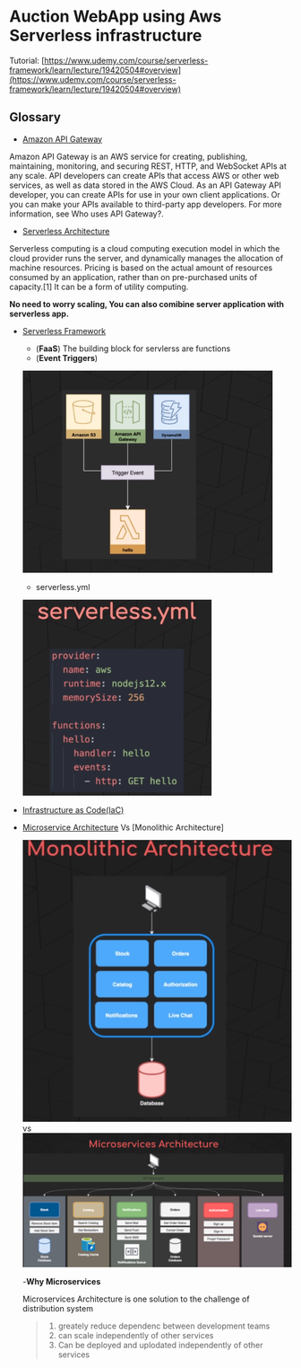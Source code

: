 # Auction WebApp using Aws Serverless infrastructure

Tutorial: [https://www.udemy.com/course/serverless-framework/learn/lecture/19420504#overview](https://www.udemy.com/course/serverless-framework/learn/lecture/19420504#overview)

## Glossary

- [Amazon API Gateway](https://docs.aws.amazon.com/apigateway/latest/developerguide/welcome.html)

Amazon API Gateway is an AWS service for creating, publishing, maintaining, monitoring, and securing REST, HTTP, and WebSocket APIs at any scale. API developers can create APIs that access AWS or other web services, as well as data stored in the AWS Cloud. As an API Gateway API developer, you can create APIs for use in your own client applications. Or you can make your APIs available to third-party app developers. For more information, see Who uses API Gateway?.

- [Serverless Architecture](https://en.wikipedia.org/wiki/Serverless_computing)

Serverless computing is a cloud computing execution model in which the cloud provider runs the server, and dynamically manages the allocation of machine resources. Pricing is based on the actual amount of resources consumed by an application, rather than on pre-purchased units of capacity.[1] It can be a form of utility computing.

**No need to worry scaling, You can also comibine server application with serverless app.**

- [Serverless Framework](https://www.serverless.com/)

  - (**FaaS**) The building block for servlerss are functions
  - (**Event Triggers**)

  ![event-triggers.png](./imgs/02.event-triggers.png)

  - serverless.yml

  ![yml file](./imgs/03.serverless.png)

- [Infrastructure as Code(IaC)](https://www.serverless.com/)

- [Microservice Architecture]() Vs [Monolithic Architecture]

  ![monolitthic](./imgs/04.monolithic-achitecture.png)
  vs
  ![05.microservice-architecture.png](./imgs/05.microservice-architecture.png)

  -**Why Microservices**

    Microservices Architecture is one solution to the challenge of distribution system
    
    > 1.  greately reduce dependenc between development teams
    > 2.  can scale independently of other services
    > 3.  Can be deployed and uplodated independently of other services
